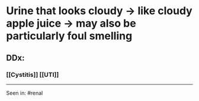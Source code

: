 # Urine that looks cloudy -> like cloudy apple juice -> may also be particularly foul smelling

## DDx:
### [[Cystitis]] [[UTI]] 

---
Seen in: #renal 
